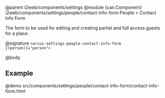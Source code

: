 @parent i2web/components/settings
@module {can.Component} i2web/components/settings/people/contact-info-form People > Contact Info Form

The form to be used for editing and creating partial and full access guests for a place.

@signature `<arcus-settings-people-contact-info-form {(person)}="person">`

@body

## Example
@demo src/components/settings/people/contact-info-form/contact-info-form.html

